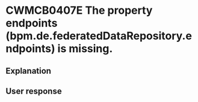 # CWMCB0407E The property endpoints (bpm.de.federatedDataRepository.endpoints) is missing.

## Explanation

## User response